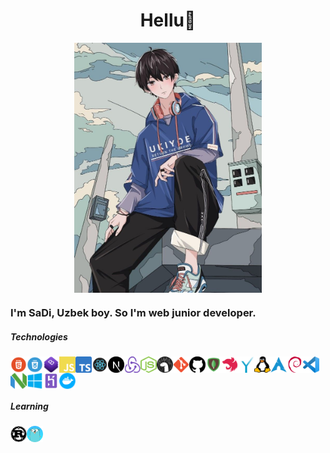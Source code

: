 <h1 align="center">Hellu🔕</h1>

<p align="center"><img align="center" width="300" src="image/anime.jpg" />
</p>
<h3>I'm SaDi, Uzbek boy. So I'm web junior developer.</h3>

<h5>Technologies</h5>
<img align="left" alt="HTML" height="26px" width="26px" src="image/html.png" />
<img align="left" alt="CSS" height="26px" width="26px" src="image/css.png" />
<img align="left" alt="Bootstrap" height="26px" width="26px" src="image/bootstrap.png" />
<img align="left" alt="JavaScript" height="26px" width="26px" src="image/javascript.png" />
<img align="left" alt="TypeScript" height="26px" width="26px" src="image/typescript.png" />
<img align="left" alt="React.js" height="26px" width="26px" src="image/reactjs.png" />
<img align="left" alt="Next.js" height="26px" width="26px" src="image/nextjs.png" />
<img align="left" alt="Redux" height="26px" width="26px" src="image/redux.png" />
<img align="left" alt="Node.js" height="26px" width="26px" src="image/nodejs.png" />
<img align="left" alt="Deno.land" height="26px" width="26px" src="image/denoland.png" />
<img align="left" alt="Git" height="26px" width="26px" src="image/git.png" />
<img align="left" alt="GitHub" height="26px" width="26px" src="image/github.png" />
<img align="left" alt="MongoDB" height="26px" width="26px" src="image/mongodb.png" />
<img align="left" alt="Nest.js" height="26px" width="26px" src="image/nestjs.png" />
<img align="left" alt="grammY" height="26px" width="26px" src="image/grammyjs.png" />
<img align="left" alt="Linux" height="26px" width="26px" src="image/linux.png" />
<img align="left" alt="Arch Linux" height="26px" width="26px" src="image/archlinux.png" />
<img align="left" alt="Debian" height="26px" width="26px" src="image/debian.png" />
<img align="left" alt="VS Code" height="26px" width="26px" src="image/vscode.png" />
<img align="left" alt="Neovim" height="26px" width="26px" src="image/neovim.png" />
<img align="left" alt="Windows" height="26px" width="26px" src="image/windows.png" />
<img align="left" alt="Heroku" height="26px" width="26px" src="image/heroku.png" />
<img align="left" alt="Docker" height="26px" width="26px" src="image/docker.png" />
<br/>
<br/>
<br/>
<h5>Learning</h5>
<img align="left" alt="Docker" height="26px" width="26px" src="image/rust.png" />
<img align="left" alt="Docker" height="26px" width="26px" src="image/go.png" />
